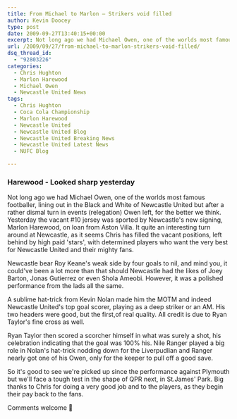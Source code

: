 ```yaml
---
title: From Michael to Marlon – Strikers void filled
author: Kevin Doocey
type: post
date: 2009-09-27T13:40:15+00:00
excerpt: Not long ago we had Michael Owen, one of the worlds most famous footballer, lining out in the Black and White of..
url: /2009/09/27/from-michael-to-marlon-strikers-void-filled/
dsq_thread_id:
  - "92803226"
categories:
  - Chris Hughton
  - Marlon Harewood
  - Michael Owen
  - Newcastle United News
tags:
  - Chris Hughton
  - Coca Cola Championship
  - Marlon Harewood
  - Newcastle United
  - Newcastle United Blog
  - Newcastle United Breaking News
  - Newcastle United Latest News
  - NUFC Blog

---
```

### Harewood - Looked sharp yesterday

Not long ago we had Michael Owen, one of the worlds most famous footballer, lining out in the Black and White of Newcastle United but after a rather dismal turn in events (relegation) Owen left, for the better we think. Yesterday the vacant #10 jersey was sported by Newcastle's new signing, Marlon Harewood, on loan from Aston Villa. It quite an interesting turn around at  Newcastle, as it seems Chris has filled the vacant positions, left behind by high paid 'stars', with determined players who want the very best for Newcastle United and their mighty fans.

Newcastle bear Roy Keane's weak side by four goals to nil, and mind you, it could've been a lot more than that should Newcastle had the likes of Joey Barton, Jonas Gutierrez or even Shola Ameobi. However, it was a polished performance from the lads all the same.

A sublime hat-trick from Kevin Nolan made him the MOTM and indeed Newcastle United's top goal scorer, playing as a deep striker or an AM. His two headers were good, but the first,of real quality. All credit is due to Ryan Taylor's fine cross as well.

Ryan Taylor then scored a scorcher himself in what was surely a shot, his celebration indicating that the goal was 100% his. Nile Ranger played a big role in Nolan's hat-trick nodding down for the Liverpudlian and Ranger nearly got one of his Owen, only for the keeper to pull off a good save.

So it's good to see we're picked up since the performance against Plymouth but we'll face a tough test in the shape of QPR next, in St.James' Park. Big thanks to Chris for doing a very good job and to the players, as they begin their pay back to the fans.

Comments welcome 🙂
